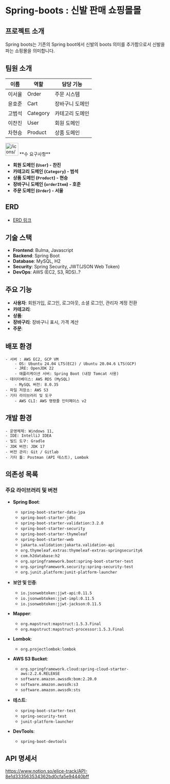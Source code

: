 # Spring-boots : 신발 판매 쇼핑몰몰

## 프로젝트 소개
Spring boots는 기존의 Spring boot에서 신발의 boots 의미를 추가함으로서 신발을 파는 쇼핑몰을 의미합니다.

## 팀원 소개
| 이름   | 역할     | 담당 기능                        |
|--------|---------|----------------------------------|
| 이서율 | Order    | 주문 시스템 |
| 윤호준 | Cart     | 장바구니 도메인 |
| 고범석 | Category | 카테고리 도메인   |
| 이찬진 | User     | 회원 도메인   |
| 차현승 | Product  | 상품 도메인   |

<aside>
<img src="/icons/code_green.svg" alt="/icons/code_green.svg" width="40px" /> **수 요구사항**

- **회원 도메인 (`User`) - 찬진**
- **카테고리 도메인 (`Category`) - 범석**
- **상품 도메인 (`Product`) - 현승**
- **장바구니 도메인 (`orderItem`) - 호준**
- **주문 도메인 (`Order`) - 서율**
</aside>

## ERD
- [ERD 링크](https://www.erdcloud.com/d/7RXXuJrNBwNyYMd7s)

## 기술 스택
- **Frontend**: Bulma, Javascript
- **Backend**: Spring Boot
- **Database**: MySQL, H2
- **Security**: Spring Security, JWT(JSON Web Token)
- **DevOps**: AWS (EC2, S3, RDS)..?

## 주요 기능
- **사용자**: 회원가입, 로그인, 로그아웃, 소셜 로그인, 관리자 계정 전환
- **카테고리**:
- **상품**:  
- **장바구리**: 장바구니 표시, 가격 계산
- **주문**: 

## 배포 환경
```
- 서버 : AWS EC2, GCP VM
    - OS: Ubuntu 24.04 LTS(EC2) / Ubuntu 20.04.6 LTS(GCP)
    - JRE: OpenJDK 22
    - 애플리케이션 서버: Spring Boot (내장 Tomcat 사용)
- 데이터베이스: AWS RDS (MySQL)
    - MySQL 버전: 8.0.35
- 파일 저장소: AWS S3
- 기타 라이브러리 및 도구
    - AWS CLI: AWS 명령줄 인터페이스 v2
```

## 개발 환경
```
- 운영체제: Windows 11, 
- IDE: IntelliJ IDEA
- 빌드 도구: Gradle
- JDK 버전: JDK 17
- 버전 관리: Git / Gitlab
- 기타 툴: Postman (API 테스트), Lombok
```

## 의존성 목록
### 주요 라이브러리 및 버전
- **Spring Boot**:
  - `spring-boot-starter-data-jpa`
  - `spring-boot-starter-jdbc`
  - `spring-boot-starter-validation:3.2.0`
  - `spring-boot-starter-security`
  - `spring-boot-starter-thymeleaf`
  - `spring-boot-starter-web`
  - `jakarta.validation:jakarta.validation-api`
  -  `org.thymeleaf.extras:thymeleaf-extras-springsecurity6`
  -  `com.h2database:h2`
  -  `org.springframework.boot:spring-boot-starter-test`
  -   `org.springframework.security:spring-security-test`
  -   `org.junit.platform:junit-platform-launcher`

- **보안 및 인증**:
  - `io.jsonwebtoken:jjwt-api:0.11.5`
  - `io.jsonwebtoken:jjwt-impl:0.11.5`
  - `io.jsonwebtoken:jjwt-jackson:0.11.5`
- **Mapper**:
  - `org.mapstruct:mapstruct:1.5.3.Final`
  - `org.mapstruct:mapstruct-processor:1.5.3.Final`
- **Lombok**:
  - `org.projectlombok:lombok`
- **AWS S3 Bucket**:
  -  `org.springframework.cloud:spring-cloud-starter-aws:2.2.6.RELEASE`
  -  `software.amazon.awssdk:bom:2.20.0`
  -  `software.amazon.awssdk:s3`
  -  `software.amazon.awssdk:sts`
- **테스트**:
  - `spring-boot-starter-test`
  - `spring-security-test`
  - `junit-platform-launcher`
- **DevTools**:
  - `spring-boot-devtools`

## API 명세서
https://www.notion.so/elice-track/API-8e1d333563534362bd0cfa5e94440bff
